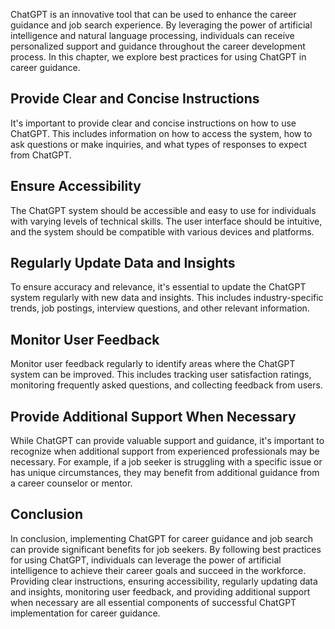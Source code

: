 
ChatGPT is an innovative tool that can be used to enhance the career guidance and job search experience. By leveraging the power of artificial intelligence and natural language processing, individuals can receive personalized support and guidance throughout the career development process. In this chapter, we explore best practices for using ChatGPT in career guidance.

Provide Clear and Concise Instructions
--------------------------------------

It's important to provide clear and concise instructions on how to use ChatGPT. This includes information on how to access the system, how to ask questions or make inquiries, and what types of responses to expect from ChatGPT.

Ensure Accessibility
--------------------

The ChatGPT system should be accessible and easy to use for individuals with varying levels of technical skills. The user interface should be intuitive, and the system should be compatible with various devices and platforms.

Regularly Update Data and Insights
----------------------------------

To ensure accuracy and relevance, it's essential to update the ChatGPT system regularly with new data and insights. This includes industry-specific trends, job postings, interview questions, and other relevant information.

Monitor User Feedback
---------------------

Monitor user feedback regularly to identify areas where the ChatGPT system can be improved. This includes tracking user satisfaction ratings, monitoring frequently asked questions, and collecting feedback from users.

Provide Additional Support When Necessary
-----------------------------------------

While ChatGPT can provide valuable support and guidance, it's important to recognize when additional support from experienced professionals may be necessary. For example, if a job seeker is struggling with a specific issue or has unique circumstances, they may benefit from additional guidance from a career counselor or mentor.

Conclusion
----------

In conclusion, implementing ChatGPT for career guidance and job search can provide significant benefits for job seekers. By following best practices for using ChatGPT, individuals can leverage the power of artificial intelligence to achieve their career goals and succeed in the workforce. Providing clear instructions, ensuring accessibility, regularly updating data and insights, monitoring user feedback, and providing additional support when necessary are all essential components of successful ChatGPT implementation for career guidance.
